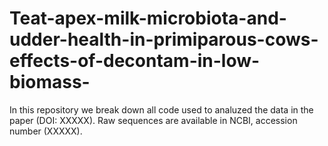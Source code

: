 # Teat-apex-milk-microbiota-and-udder-health-in-primiparous-cows-effects-of-decontam-in-low-biomass-
In this repository we break down all code used to analuzed the data in the paper (DOI: XXXXX). Raw sequences are available in NCBI, accession number (XXXXX).
